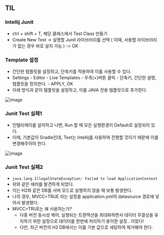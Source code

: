
## TIL

### Intellij Junit
- ctrl + shift + T, 해당 클래스에서 Test Class 만들기
- Create New Test -> 실행할 Junit 라이브러리를 선택 ( 이때, 사용할 라이브러리가 없는 경우 바로 설치 가능 ) -> OK 

### Template 설정
- 간단한 템플릿을 설정하고, 단축키를 적용하여 이를 사용할 수 있다.
- Settings - Editor - Live Templates - 우측(+)버튼 클릭 - 단축키, 간단한 설명, 템플릿을 정의한다. - APPLY, OK
- 아래 방식과 같이 템플릿을 설정하고, 이를 JAVA 전용 템플릿으로 추가한다.

![image](https://user-images.githubusercontent.com/24373728/176902865-c381b4e9-193d-47cf-a9d4-d65ff563fb77.png)

### Junit Test 실패1
- 인텔리제이를 설치하고 나면, Run 할 때 모든 실행환경이 Default로 설정되어 있다.
- 이때, 기본값이 Gradle인데, Test는 Intellij를 사용하여 진행할 것이기 때문에 이를 변경해주어야 한다. 

![image](https://user-images.githubusercontent.com/24373728/176902125-a4fec623-5fe1-461e-8b59-3a7f9b2a70a8.png)


### Junit Test 실패2
- `java.lang.IllegalStateException: Failed to load ApplicationContext`
- 위와 같은 애러를 발견하게 되었다. 
- 이는 H2와 같은 DB를 서버 모드로 실행하지 않을 때 보통 발생한다.
- 나의 경우, MVCC=TRUE 라는 설정을 application.yml의 datasource 경로에 넣어서 발생했다.
- MVCC=TRUE는 왜 사용하는가?
  - 다중 버전 동시성 제어, 실행되는 트랜잭션을 최대화하면서 데이터 무결성을 유지하기 위한 설정으로 데이터를 한번에 처리하기 용이한 설정.. 이었다!
  - 다만, 최근 버전의 H2 DB에서는 이를 기본 값으로 세팅하여 제거해야 한다.
